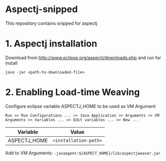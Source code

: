 # Aspectj-snipped
This repository contains snipped for aspectj

# 1. Aspectj installation

Download from http://www.eclipse.org/aspectj/downloads.php and run for install

``
java -jar <path-to-downloaded-file>
``

# 2. Enabling Load-time Weaving
Configure eclipse variable ASPECTJ_HOME to be used as VM Argument

	Run >> Run Configurations ... >> Java Application >> Arguments >> VM Arguments >> Variables ... >> Edit variables ... >> New ...
| Variable	   | Value					 |
| ------------ | ----------------------- |
| ASPECTJ_HOME | ``<installation-path>`` |

Add to VM Arguments:
``-javaagent:${ASPECT_HOME}/lib/aspectjweaver.jar``
